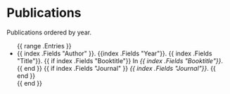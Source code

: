# Publications

Publications ordered by year.

<ul>{{ range .Entries }}
<li>
    <span>{{ index .Fields "Author" }}</span>.
    <span>{{index .Fields "Year"}}</span>.
    <span>{{ index .Fields "Title"}}</span>.
    {{ if index .Fields "Booktitle"}}
    <span>In <em>{{ index .Fields "Booktitle"}}</em></span>.
    {{ end }}
    {{ if index .Fields "Journal" }}
    <span><em>{{ index .Fields "Journal"}}</em></span>.
    {{ end }}
</li>{{ end }}
</ul>